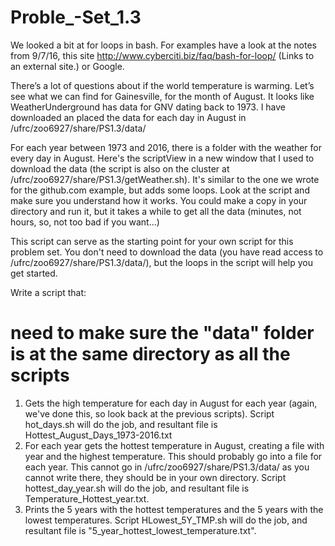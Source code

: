 # Proble_-Set_1.3

We looked a bit at for loops in bash. For examples have a look at the notes from 9/7/16, this site http://www.cyberciti.biz/faq/bash-for-loop/ (Links to an external site.) or Google.

There’s a lot of questions about if the world temperature is warming. Let’s see what we can find for Gainesville, for the month of August. It looks like WeatherUnderground has data for GNV dating back to 1973. I have downloaded an placed the data for each day in August in /ufrc/zoo6927/share/PS1.3/data/

For each year between 1973 and 2016, there is a folder with the weather for every day in August. Here's the scriptView in a new window that I used to download the data (the script is also on the cluster at /ufrc/zoo6927/share/PS1.3/getWeather.sh). It's similar to the one we wrote for the github.com example, but adds some loops. Look at the script and make sure you understand how it works. You could make a copy in your directory and run it, but it takes a while to get all the data (minutes, not hours, so, not too bad if you want...)

This script can serve as the starting point for your own script for this problem set. You don't need to download the data (you have read access to /ufrc/zoo6927/share/PS1.3/data/), but the loops in the script will help you get started.

Write a script that:

# need to make sure the "data" folder is at the same directory as all the scripts

1) Gets the high temperature for each day in August for each year (again, we've done this, so look back at the previous scripts). 
Script hot_days.sh will do the job, and resultant file is Hottest_August_Days_1973-2016.txt
2) For each year gets the hottest temperature in August, creating a file with year and the highest temperature. This should probably go into a file for each year. This cannot go in /ufrc/zoo6927/share/PS1.3/data/ as you cannot write there, they should be in your own directory.
Script hottest_day_year.sh will do the job, and resultant file is Temperature_Hottest_year.txt.
3) Prints the 5 years with the hottest temperatures and the 5 years with the lowest temperatures. 
Script HLowest_5Y_TMP.sh will do the job, and resultant file is "5_year_hottest_lowest_temperature.txt".
